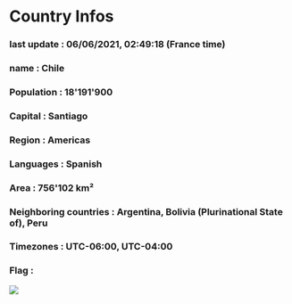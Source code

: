 # Country  Infos
### last update : 06/06/2021, 02:49:18 (France time)

### name : Chile
### Population : 18'191'900
### Capital : Santiago
### Region : Americas
### Languages : Spanish
### Area : 756'102 km²
### Neighboring countries : Argentina, Bolivia (Plurinational State of), Peru
### Timezones : UTC-06:00, UTC-04:00

### Flag :
![](https://restcountries.eu/data/chl.svg)